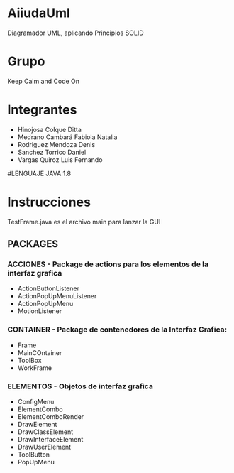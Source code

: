 # AiiudaUml
Diagramador UML, aplicando Principios SOLID

# Grupo
Keep Calm and Code On

# Integrantes
* Hinojosa Colque Ditta
* Medrano Cambará Fabiola Natalia
* Rodriguez Mendoza Denis
* Sanchez Torrico Daniel
* Vargas Quiroz Luis Fernando

#LENGUAJE 
JAVA 1.8

# Instrucciones
TestFrame.java es el archivo main para lanzar la GUI

## PACKAGES
### ACCIONES - Package de actions para los elementos de la interfaz grafica  

* ActionButtonListener
* ActionPopUpMenuListener
* ActionPopUpMenu
* MotionListener

### CONTAINER - Package de contenedores de la Interfaz Grafica:

* Frame
* MainCOntainer
* ToolBox
* WorkFrame

### ELEMENTOS - Objetos de interfaz grafica
* ConfigMenu
* ElementCombo
* ElementComboRender
* DrawElement
* DrawClassElement
* DrawInterfaceElement
* DrawUserElement
* ToolButton
* PopUpMenu
  

